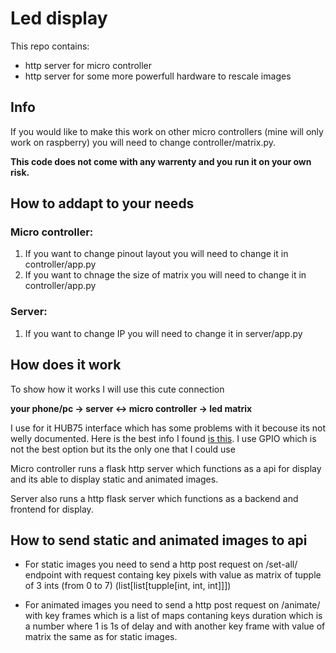 # Led display 

This repo contains:
- http server for micro controller 
- http server for some more powerfull hardware to rescale images

## Info

If you would like to make this work on other micro controllers (mine will only work on raspberry) you will need to change controller/matrix.py.

**This code does not come with any warrenty and you run it on your own risk.**

## How to addapt to your needs

### Micro controller:
1. If you want to change pinout layout you will need to change it in controller/app.py 
2. If you want to chnage the size of matrix you will need to change it in controller/app.py

### Server:
1. If you want to change IP you will need to change it in server/app.py

## How does it work

To show how it works I will use this cute connection

**your phone/pc -> server <-> micro controller -> led matrix**

I use for it HUB75 interface which has some problems with it becouse its not welly documented. Here is the best info I found [is this](https://learn.lushaylabs.com/led-panel-hub75/). I use GPIO which is not the best option but its the only one that I could use

Micro controller runs a flask http server which functions as a api for display and its able to display static and animated images.

Server also runs a http flask server which functions as a backend and frontend for display.

## How to send static and animated images to api

- For static images you need to send a http post request on /set-all/ endpoint with request containg key pixels with value as matrix of tupple of 3 ints (from 0 to 7) (list[list[tupple[int, int, int]]])

- For animated images you need to send a http post request on /animate/ with key frames which is a list of maps contaning keys duration which is a number where 1 is 1s of delay and with another key frame with value of matrix the same as for static images.
